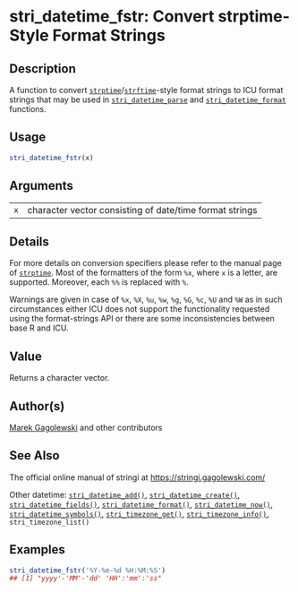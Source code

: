 # stri\_datetime\_fstr: Convert strptime-Style Format Strings

## Description

A function to convert [`strptime`](https://stat.ethz.ch/R-manual/R-patched/library/base/html/strptime.html)/[`strftime`](https://stat.ethz.ch/R-manual/R-patched/library/base/html/strptime.html)-style format strings to <span class="pkg">ICU</span> format strings that may be used in [`stri_datetime_parse`](stri_datetime_format.md) and [`stri_datetime_format`](stri_datetime_format.md) functions.

## Usage

```r
stri_datetime_fstr(x)
```

## Arguments

|     |                                                         |
|-----|---------------------------------------------------------|
| `x` | character vector consisting of date/time format strings |

## Details

For more details on conversion specifiers please refer to the manual page of [`strptime`](https://stat.ethz.ch/R-manual/R-patched/library/base/html/strptime.html). Most of the formatters of the form `%x`, where `x` is a letter, are supported. Moreover, each `%%` is replaced with `%`.

Warnings are given in case of `%x`, `%X`, `%u`, `%w`, `%g`, `%G`, `%c`, `%U` and `%W` as in such circumstances either <span class="pkg">ICU</span> does not support the functionality requested using the format-strings API or there are some inconsistencies between base R and <span class="pkg">ICU</span>.

## Value

Returns a character vector.

## Author(s)

[Marek Gagolewski](https://www.gagolewski.com/) and other contributors

## See Also

The official online manual of <span class="pkg">stringi</span> at <https://stringi.gagolewski.com/>

Other datetime: [`stri_datetime_add()`,](stri_datetime_add.md) [`stri_datetime_create()`,](stri_datetime_create.md) [`stri_datetime_fields()`,](stri_datetime_fields.md) [`stri_datetime_format()`,](stri_datetime_format.md) [`stri_datetime_now()`,](stri_datetime_now.md) [`stri_datetime_symbols()`,](stri_datetime_symbols.md) [`stri_timezone_get()`,](stri_timezone_set.md) [`stri_timezone_info()`,](stri_timezone_info.md) `stri_timezone_list()`

## Examples




```r
stri_datetime_fstr('%Y-%m-%d %H:%M:%S')
## [1] "yyyy'-'MM'-'dd' 'HH':'mm':'ss"
```
